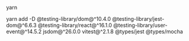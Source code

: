 <!-- Встановлюємо залежності -->

yarn

<!-- Додаємо залежності -->

yarn add -D @testing-library/dom@^10.4.0 @testing-library/jest-dom@^6.6.3 @testing-library/react@^16.1.0 @testing-library/user-event@^14.5.2 jsdom@^26.0.0 vitest@^2.1.8 @types/jest @types/mocha
